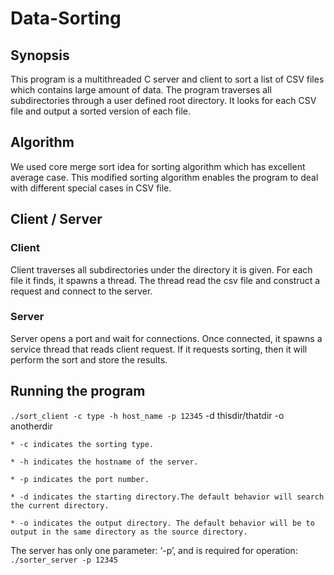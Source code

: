 # Data-Sorting

## Synopsis
This program is a multithreaded C server and client to sort a list of CSV files which contains large amount of data.
The program traverses all subdirectories through a user defined root directory. 
It looks for each CSV file and output a sorted version of each file.

## Algorithm
We used core merge sort idea for sorting algorithm which has excellent average case. 
This modified sorting algorithm enables the program to deal with different special cases in CSV file.

## Client / Server
### Client
Client traverses all subdirectories under the directory it is given. For each file it finds, it spawns a thread. 
The thread read the csv file and construct a request and connect to the server.

### Server
Server opens a port and wait for connections. Once connected, it spawns a service thread that reads client request.
If it requests sorting, then it will perform the sort and store the results.

## Running the program
`./sort_client -c type -h host_name -p 12345` -d thisdir/thatdir -o anotherdir

    * -c indicates the sorting type. 
    
    * -h indicates the hostname of the server.
    
    * -p indicates the port number.
    
    * -d indicates the starting directory.The default behavior will search the current directory.
    
    * -o indicates the output directory. The default behavior will be to output in the same directory as the source directory.

The server has only one parameter: ‘-p’, and is required for operation:
`./sorter_server -p 12345`
